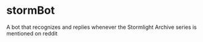 # stormBot
A bot that recognizes and replies whenever the Stormlight Archive series is mentioned on reddit
